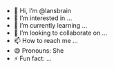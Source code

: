 - 👋 Hi, I’m @lansbrain
- 👀 I’m interested in ...
- 🌱 I’m currently learning ...
- 💞️ I’m looking to collaborate on ...
- 📫 How to reach me ...
- 😄 Pronouns: She
- ⚡ Fun fact: ...

<!---
lansbrain/lansbrain is a ✨ special ✨ repository because its `README.md` (this file) appears on your GitHub profile.
You can click the Preview link to take a look at your changes.
--->
